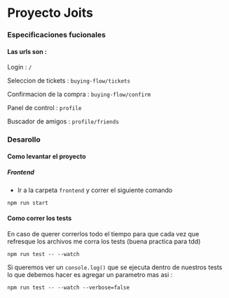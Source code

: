 # Proyecto Joits

### Especificaciones fucionales

#### Las urls son :

Login : `/`

Seleccion de tickets : `buying-flow/tickets`

Confirmacion de la compra : `buying-flow/confirm`

Panel de control : `profile`

Buscador de amigos : `profile/friends`

### Desarollo

#### Como levantar el proyecto

##### Frontend

- Ir a la carpeta `frontend` y correr el siguiente comando

`npm run start`

#### Como correr los tests

En caso de querer correrlos todo el tiempo para que cada vez que refresque los archivos me corra los tests (buena practica para tdd)

`npm run test -- --watch`

Si queremos ver un `console.log()` que se ejecuta dentro de nuestros tests lo que debemos hacer es agregar un parametro mas asi :

`npm run test -- --watch --verbose=false`
